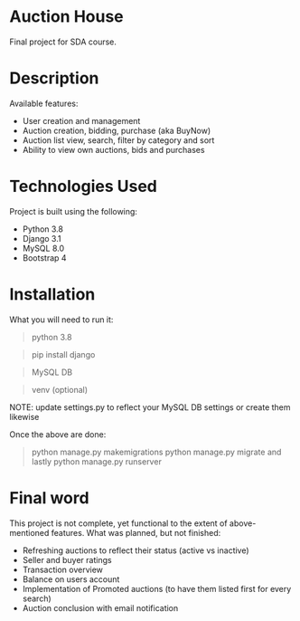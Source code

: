 # Auction House
Final project for SDA course.

# Description
Available features:
* User creation and management
* Auction creation, bidding, purchase (aka BuyNow)
* Auction list view, search, filter by category and sort
* Ability to view own auctions, bids and purchases


# Technologies Used
Project is built using the following:
* Python 3.8
* Django 3.1
* MySQL 8.0
* Bootstrap 4


# Installation
What you will need to run it:
> python 3.8

> pip install django

> MySQL DB

> venv (optional)

NOTE: update settings.py to reflect your MySQL DB settings or create them likewise

Once the above are done:
> python manage.py makemigrations
> python manage.py migrate
and lastly
> python manage.py runserver

# Final word
This project is not complete, yet functional to the extent of above-mentioned features. What was planned, but not finished:
* Refreshing auctions to reflect their status (active vs inactive)
* Seller and buyer ratings
* Transaction overview
* Balance on users account
* Implementation of Promoted auctions (to have them listed first for every search)
* Auction conclusion with email notification
